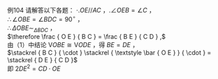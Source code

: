 例104 请解答以下各题：
$\cdot . O E / / A C$ ，$. \angle O E B = \angle C$ ，  
$\therefore \angle O B E = \angle B D C = 9 0 ^ { \circ }$ ，  
$\therefore \Delta O B E \sim _ { \Delta B D C }$ ，  
$\therefore \frac { O E } { B C } = \frac { B E } { C D } ,$   
由（1）中结论 $\mathrm { V } O B E { \cong } \mathrm { V } O D E$ ，得 $B E = D E$ ，  
$\stackrel { B C } { \cdot } \stackrel { \textstyle \bar { O E } } { \cdot } = \stackrel { D E } { C D }$   
即 $2 D E ^ { 2 } = C D \cdot O E$
